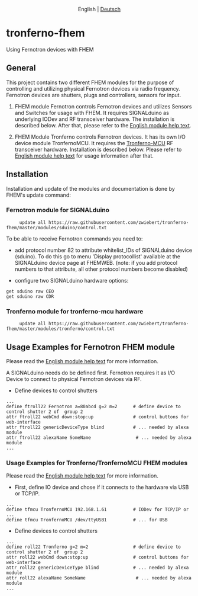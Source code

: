 <p align="center">
  <span>English</span> |
  <a href="README-de.md">Deutsch</a>
</p>

# tronferno-fhem

Using Fernotron devices with FHEM

## General


This project contains two different FHEM modules for the purpose of controlling and utilizing physical Fernotron devices via radio frequency. Fernotron devices are shutters, plugs and  controllers, sensors for input. 

1. FHEM module Fernotron controls Fernotron devices and utilizes Sensors and Switches for usage with FHEM.  It requires SIGNALduino as underlying IODev and RF transceiver hardware. The installation is described below. After that, please refer to the [English module help text](doc/sduino_fernotron.pod).

2. FHEM  Module Tronferno controls Fernotron devices. It has its own I/O device module TronfernoMCU. It requires the [Tronferno-MCU](https://github.com/zwiebert/tronferno-mcu) RF transceiver hardware. Installation is described below. Please refer to  [English module help text](doc/tronferno.pod) for usage information after that.


## Installation

Installation and update of the modules and documentation is done by FHEM's update command:

### Fernotron module for SIGNALduino
```
     update all https://raw.githubusercontent.com/zwiebert/tronferno-fhem/master/modules/sduino/control.txt
```

To be able to receive Fernotron commands you need to:

 * add protocol number 82 to attribute whitelist_IDs of SIGNALduino device (sduino). To do this go to menu 'Display protocollist' available at the SIGNALduino device page at FHEMWEB. (note: if you add protocol numbers to that attribute, all other protocol numbers become disabled)

 * configure two SIGNALduino hardware options:
```
get sduino raw CEO
get sduino raw CDR
```


### Tronferno module for tronferno-mcu hardware
```
     update all https://raw.githubusercontent.com/zwiebert/tronferno-fhem/master/modules/tronferno/control.txt
```


## Usage Examples for Fernotron FHEM module

Please read the [English module help text](doc/sduino_fernotron.pod) for more information.

A SIGNALduino needs do be defined first. Fernotron requires it as I/O Device to connect to physical Fernotron devices via RF.

* Define devices to control shutters

```
...
define ftroll22 Fernotron a=80abcd g=2 m=2      # define device to control shutter 2 of  group 2
attr ftroll22 webCmd down:stop:up               # control buttons for web-interface
attr ftroll22 genericDeviceType blind           # ... needed by alexa module
attr ftroll22 alexaName SomeName                 # ... needed by alexa module
...
```

### Usage Examples for Tronferno/TronfernoMCU FHEM modules

Please read the [English module help text](doc/tronferno.pod) for more information.

* First, define IO device and chose if it connects to the hardware via USB or TCP/IP. 
```
...
define tfmcu TronfernoMCU 192.168.1.61          # IODev for TCP/IP or ...
define tfmcu TronfernoMCU /dev/ttyUSB1          # ... for USB
```


* Define devices to control shutters

```
...
define roll22 Tronferno g=2 m=2                 # define device to control shutter 2 of  group 2
attr roll22 webCmd down:stop:up                 # control buttons for web-interface
attr roll22 genericDeviceType blind             # ... needed by alexa module
attr roll22 alexaName SomeName                   # ... needed by alexa module
...
```
